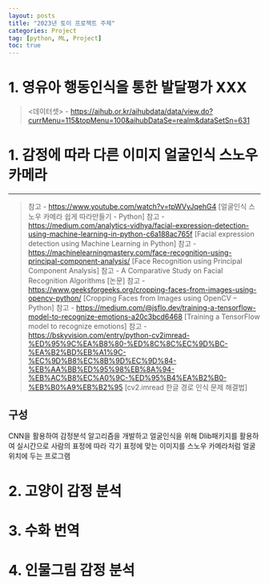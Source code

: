 ```yaml
---
layout: posts
title: "2023년 토이 프로젝트 주제"
categories: Project
tag: [python, ML, Project]
toc: true
---
```


# 1. 영유아 행동인식을 통한 발달평가 XXX
> <데이터셋> - https://aihub.or.kr/aihubdata/data/view.do?currMenu=115&topMenu=100&aihubDataSe=realm&dataSetSn=631

# 1. 감정에 따라 다른 이미지 얼굴인식 스노우 카메라

***

> 참고 - https://www.youtube.com/watch?v=tpWVyJqehG4 [얼굴인식 스노우 카메라 쉽게 따라만들기 - Python]
> 참고 - https://medium.com/analytics-vidhya/facial-expression-detection-using-machine-learning-in-python-c6a188ac765f [Facial expression detection using Machine Learning in Python]
> 참고 - https://machinelearningmastery.com/face-recognition-using-principal-component-analysis/ [Face Recognition using Principal Component Analysis]
> 참고 - A Comparative Study on Facial Recognition Algorithms [논문]
> 참고 - https://www.geeksforgeeks.org/cropping-faces-from-images-using-opencv-python/ [Cropping Faces from Images using OpenCV – Python]
> 참고 - https://medium.com/@jsflo.dev/training-a-tensorflow-model-to-recognize-emotions-a20c3bcd6468 [Training a TensorFlow model to recognize emotions]
> 참고 - https://bskyvision.com/entry/python-cv2imread-%ED%95%9C%EA%B8%80-%ED%8C%8C%EC%9D%BC-%EA%B2%BD%EB%A1%9C-%EC%9D%B8%EC%8B%9D%EC%9D%84-%EB%AA%BB%ED%95%98%EB%8A%94-%EB%AC%B8%EC%A0%9C-%ED%95%B4%EA%B2%B0-%EB%B0%A9%EB%B2%95 [cv2.imread 한글 경로 인식 문제 해결법]

## 구성
CNN을 활용하여 감정분석 알고리즘을 개발하고 얼굴인식을 위해 Dlib패키지를 활용하여 실시간으로 사람의 표정에 따라 각기 표정에 맞는 이미지를 스노우 카메라처럼 얼굴위치에 두는 프로그램

# 2. 고양이 감정 분석

# 3. 수화 번역

# 4. 인물그림 감정 분석